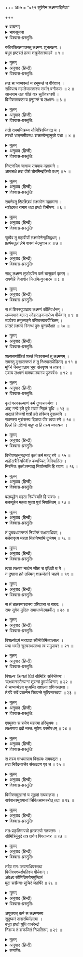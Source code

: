 +++
title = "०९१ सुषेणेन लक्ष्मणादिसेवा"

+++
<details open><summary>वाचनम्</summary>
<div caption="श्रीराम-हरिसीताराममूर्ति-घनपाठिभ्यां वचनम्" class="audioEmbed" src="https://archive.org/download/Ramayana-recitation-Sriram-harisItArAmamUrti-Ghanapaati-v2/Kanda_6/Kanda_6_YK-091-Lakshmana_and_others_were_treated_by_Sushena_0.mp3"></div>
</details>

<details><summary>भागसूचना</summary>

91. लक्ष्मण और विभीषण आदिका श्रीरामचन्द्रजीके पास आकर इन्द्रजित् के वधका समाचार सुनाना, प्रसन्न हुए श्रीरामके द्वारा लक्ष्मणको हृदयसे लगाकर उनकी प्रशंसा तथा सुषेणद्वारा लक्ष्मण आदिकी चिकित्सा
</details>

<details open><summary>विश्वास-प्रस्तुतिः</summary>

रुधिरक्लिन्नगात्रस्तु लक्ष्मणः शुभलक्षणः ।  
बभूव हृष्टस्तं हत्वा शत्रुजेतारमाहवे ॥ १ ॥
</details>

<details><summary>मूलम्</summary>

रुधिरक्लिन्नगात्रस्तु लक्ष्मणः शुभलक्षणः ।  
बभूव हृष्टस्तं हत्वा शत्रुजेतारमाहवे ॥ १ ॥
</details>

<details><summary>अनुवाद (हिन्दी)</summary>

संग्रामभूमिमें शत्रुविजयी इन्द्रजित् का वध करके रक्तसे भीगे हुए शरीरवाले शुभलक्षण लक्ष्मण बहुत प्रसन्न हुए ॥ १ ॥
</details>

<details open><summary>विश्वास-प्रस्तुतिः</summary>

ततः स जाम्बवन्तं च हनूमन्तं च वीर्यवान् ।  
सन्निपत्य महातेजास्तांश्च सर्वान् वनौकसः ॥ २ ॥  
आजगाम ततः शीघ्रं यत्र सुग्रीवराघवौ ।  
विभीषणमवष्टभ्य हनूमन्तं च लक्ष्मणः ॥ ३ ॥
</details>

<details><summary>मूलम्</summary>

ततः स जाम्बवन्तं च हनूमन्तं च वीर्यवान् ।  
सन्निपत्य महातेजास्तांश्च सर्वान् वनौकसः ॥ २ ॥  
आजगाम ततः शीघ्रं यत्र सुग्रीवराघवौ ।  
विभीषणमवष्टभ्य हनूमन्तं च लक्ष्मणः ॥ ३ ॥
</details>

<details><summary>अनुवाद (हिन्दी)</summary>

बल-विक्रमसे सम्पन्न वे महातेजस्वी सुमित्राकुमार जाम्बवान् और हनुमान् जी से दौड़कर मिले और उन समस्त वानरोंको साथ ले शीघ्रतापूर्वक उस स्थानपर आये, जहाँ वानरराज सुग्रीव और भगवान् श्रीराम विद्यमान थे । उस समय लक्ष्मण विभीषण और हनुमान् जी का सहारा लेकर चल रहे थे ॥ २-३ ॥
</details>

<details open><summary>विश्वास-प्रस्तुतिः</summary>

ततो राममभिक्रम्य सौमित्रिरभिवाद्य च ।  
तस्थौ भ्रातृसमीपस्थः शक्रस्येन्द्रानुजो यथा ॥ ४ ॥
</details>

<details><summary>मूलम्</summary>

ततो राममभिक्रम्य सौमित्रिरभिवाद्य च ।  
तस्थौ भ्रातृसमीपस्थः शक्रस्येन्द्रानुजो यथा ॥ ४ ॥
</details>

<details><summary>अनुवाद (हिन्दी)</summary>

श्रीरामचन्द्रजीके सामने आकर उनके चरणोंमें प्रणाम करके सुमित्राकुमार अपने उन ज्येष्ठ भ्राताके पास उसी तरह खड़े हो गये, जैसे इन्द्रके पास उपेन्द्र (वामनरूपधारी श्रीहरि) खड़े होते हैं ॥ ४ ॥
</details>

<details open><summary>विश्वास-प्रस्तुतिः</summary>

निष्टनन्निव चागत्य राघवाय महात्मने ।  
आचचक्षे तदा वीरो घोरमिन्द्रजितो वधम् ॥ ५ ॥
</details>

<details><summary>मूलम्</summary>

निष्टनन्निव चागत्य राघवाय महात्मने ।  
आचचक्षे तदा वीरो घोरमिन्द्रजितो वधम् ॥ ५ ॥
</details>

<details><summary>अनुवाद (हिन्दी)</summary>

उस समय वीर विभीषण प्रसन्नतापूर्वक लौटनेके द्वारा ही शत्रुके मारे जानेकी बात सूचित-सी करते हुए आये और महात्मा श्रीरघुनाथजीसे बोले—‘प्रभो! इन्द्रजित् के वधका भयंकर कार्य सम्पन्न हो गया’ ॥ ५ ॥
</details>

<details open><summary>विश्वास-प्रस्तुतिः</summary>

रावणेस्तु शिरश्छिन्नं लक्ष्मणेन महात्मना ।  
न्यवेदयत रामाय तदा हृष्टो विभीषणः ॥ ६ ॥
</details>

<details><summary>मूलम्</summary>

रावणेस्तु शिरश्छिन्नं लक्ष्मणेन महात्मना ।  
न्यवेदयत रामाय तदा हृष्टो विभीषणः ॥ ६ ॥
</details>

<details><summary>अनुवाद (हिन्दी)</summary>

विभीषणने बड़े हर्षके साथ श्रीरामसे यह निवेदन किया कि महात्मा लक्ष्मणने ही रावणकुमार इन्द्रजित् का मस्तक काटा है ॥ ६ ॥
</details>

<details open><summary>विश्वास-प्रस्तुतिः</summary>

श्रुत्वैव तु महावीर्यो लक्ष्मणेनेन्द्रजिद्वधम् ।  
प्रहर्षमतुलं लेभे वाक्यं चेदमुवाच ह ॥ ७ ॥
</details>

<details><summary>मूलम्</summary>

श्रुत्वैव तु महावीर्यो लक्ष्मणेनेन्द्रजिद्वधम् ।  
प्रहर्षमतुलं लेभे वाक्यं चेदमुवाच ह ॥ ७ ॥
</details>

<details><summary>अनुवाद (हिन्दी)</summary>

‘लक्ष्मणके द्वारा इन्द्रजित् का वध हुआ है’ यह समाचार सुनते ही महापराक्रमी श्रीरामचन्द्रजीको अनुपम हर्ष प्राप्त हुआ और वे इस प्रकार बोले— ॥ ७ ॥
</details>

<details open><summary>विश्वास-प्रस्तुतिः</summary>

साधु लक्ष्मण तुष्टोऽस्मि कर्म चासुकरं कृतम् ।  
रावणेर्हि विनाशेन जितमित्युपधारय ॥ ८ ॥
</details>

<details><summary>मूलम्</summary>

साधु लक्ष्मण तुष्टोऽस्मि कर्म चासुकरं कृतम् ।  
रावणेर्हि विनाशेन जितमित्युपधारय ॥ ८ ॥
</details>

<details><summary>अनुवाद (हिन्दी)</summary>

‘शाबाश! लक्ष्मण! मैं तुमपर बहुत प्रसन्न हूँ । आज तुमने बड़ा दुष्कर पराक्रम किया । रावणपुत्र इन्द्रजित् के मारे जानेसे तुम यह निश्चित समझ लो कि अब हमलोग युद्धमें जीत गये’ ॥ ८ ॥
</details>

<details open><summary>विश्वास-प्रस्तुतिः</summary>

स तं शिरस्युपाघ्राय लक्ष्मणं कीर्तिवर्धनम् ।  
लज्जमानं बलात् स्नेहादङ्कमारोप्य वीर्यवान् ॥ ९ ॥  
उपवेश्य तमुत्सङ्गे परिष्वज्यावपीडितम् ।  
भ्रातरं लक्ष्मणं स्निग्धं पुनः पुनरुदैक्षत ॥ १० ॥
</details>

<details><summary>मूलम्</summary>

स तं शिरस्युपाघ्राय लक्ष्मणं कीर्तिवर्धनम् ।  
लज्जमानं बलात् स्नेहादङ्कमारोप्य वीर्यवान् ॥ ९ ॥  
उपवेश्य तमुत्सङ्गे परिष्वज्यावपीडितम् ।  
भ्रातरं लक्ष्मणं स्निग्धं पुनः पुनरुदैक्षत ॥ १० ॥
</details>

<details><summary>अनुवाद (हिन्दी)</summary>

यशकी वृद्धि करनेवाले लक्ष्मण (उस समय अपनी प्रशंसा सुनकर) लजा रहे थे; किंतु पराक्रमी श्रीरामने उन्हें बलपूर्वक खींचकर गोदमें ले लिया और बड़े स्नेहसे उनका मस्तक सूँघा । शस्त्रोंके आघातसे पीड़ित हुए स्नेही बन्धु लक्ष्मणको गोदमें बिठाकर और हृदयसे लगाकर वे बड़े प्यारसे उनकी ओर बारम्बार देखने लगे ॥ ९-१० ॥
</details>

<details open><summary>विश्वास-प्रस्तुतिः</summary>

शल्यसम्पीडितं शस्तं निःश्वसन्तं तु लक्ष्मणम् ।  
रामस्तु दुःखसन्तप्तं तं तु निःश्वासपीडितम् ॥ ११ ॥  
मूर्ध्नि चैनमुपाघ्राय भूयः संस्पृश्य च त्वरन् ।  
उवाच लक्ष्मणं वाक्यमाश्वास्य पुरुषर्षभः ॥ १२ ॥
</details>

<details><summary>मूलम्</summary>

शल्यसम्पीडितं शस्तं निःश्वसन्तं तु लक्ष्मणम् ।  
रामस्तु दुःखसन्तप्तं तं तु निःश्वासपीडितम् ॥ ११ ॥  
मूर्ध्नि चैनमुपाघ्राय भूयः संस्पृश्य च त्वरन् ।  
उवाच लक्ष्मणं वाक्यमाश्वास्य पुरुषर्षभः ॥ १२ ॥
</details>

<details><summary>अनुवाद (हिन्दी)</summary>

लक्ष्मण अपने शरीरमें धँसे हुए बाणोंके द्वारा अत्यन्त पीड़ित थे । उनके अङ्गोंमें जगह-जगह घाव हो गया था । वे बारम्बार लम्बी साँस खींचते थे, आघातजनित क्लेशसे संतप्त हो रहे थे तथा उन्हें साँस लेनेमें भी पीड़ा होती थी । उस अवस्थामें पुरुषोत्तम श्रीरामने स्नेहसे उनका मस्तक सूँघकर पीड़ा दूर करनेके लिये पुनः जल्दी-जल्दी उनके शरीरपर हाथ फेरा और आश्वासन देकर लक्ष्मणसे इस प्रकार कहा— ॥ ११-१२ ॥
</details>

<details open><summary>विश्वास-प्रस्तुतिः</summary>

कृतं परमकल्याणं कर्म दुष्करकर्मणा ।  
अद्य मन्ये हते पुत्रे रावणं निहतं युधि ॥ १३ ॥  
अद्याहं विजयी शत्रौ हते तस्मिन् दुरात्मनि ।  
रावणस्य नृशंसस्य दिष्ट्या वीर त्वया रणे ॥ १४ ॥  
छिन्नो हि दक्षिणो बाहुः स हि तस्य व्यपाश्रयः ।
</details>

<details><summary>मूलम्</summary>

कृतं परमकल्याणं कर्म दुष्करकर्मणा ।  
अद्य मन्ये हते पुत्रे रावणं निहतं युधि ॥ १३ ॥  
अद्याहं विजयी शत्रौ हते तस्मिन् दुरात्मनि ।  
रावणस्य नृशंसस्य दिष्ट्या वीर त्वया रणे ॥ १४ ॥  
छिन्नो हि दक्षिणो बाहुः स हि तस्य व्यपाश्रयः ।
</details>

<details><summary>अनुवाद (हिन्दी)</summary>

‘वीर! तुमने अपने दुष्कर पराक्रमसे परम कल्याणकारी कार्य सम्पन्न किया है । आज बेटेके मारे जानेपर युद्धस्थलमें रावणको भी मैं मारा गया ही मानता हूँ । उस दुरात्मा शत्रुका वध हो जानेसे आज मैं वास्तवमें विजयी हो गया । सौभाग्यकी बात है कि तुमने रणभूमिमें इन्द्रजित् का वध करके निर्दयी निशाचर रावणकी दाहिनी बाँह ही काट डाली; क्योंकि वही उसका सबसे बड़ा सहारा था ॥ १३-१४ १/२ ॥
</details>

<details open><summary>विश्वास-प्रस्तुतिः</summary>

विभीषणहनूमद‍्भ्यां कृतं कर्म महद् रणे ॥ १५ ॥  
अहोरात्रैस्त्रिभिर्वीरः कथञ्चिद् विनिपातितः ।  
निरमित्रः कृतोऽस्म्यद्य निर्यास्यति हि रावणः ॥ १६ ॥
</details>

<details><summary>मूलम्</summary>

विभीषणहनूमद‍्भ्यां कृतं कर्म महद् रणे ॥ १५ ॥  
अहोरात्रैस्त्रिभिर्वीरः कथञ्चिद् विनिपातितः ।  
निरमित्रः कृतोऽस्म्यद्य निर्यास्यति हि रावणः ॥ १६ ॥
</details>

<details><summary>अनुवाद (हिन्दी)</summary>

‘विभीषण और हनुमान् ने भी समरभूमिमें महान् पराक्रम कर दिखाया है । तुम सब लोगोंने मिलकर तीन दिन और तीन रातमें किसी तरह उस वीर राक्षसको मार गराया तथा मुझे शत्रुहीन बना दिया । अब रावण ही युद्धके लिये निकलेगा ॥ १५-१६ ॥
</details>

<details open><summary>विश्वास-प्रस्तुतिः</summary>

बलव्यूहेन महता निर्यास्यति हि रावणः ।  
बलव्यूहेन महता श्रुत्वा पुत्रं निपातितम् ॥ १७ ॥
</details>

<details><summary>मूलम्</summary>

बलव्यूहेन महता निर्यास्यति हि रावणः ।  
बलव्यूहेन महता श्रुत्वा पुत्रं निपातितम् ॥ १७ ॥
</details>

<details><summary>अनुवाद (हिन्दी)</summary>

‘महान् सैन्य-समुदायसहित पुत्रको मारा गया सुनकर रावण विशाल सेना साथ लेकर युद्धके लिये आयेगा ॥
</details>

<details open><summary>विश्वास-प्रस्तुतिः</summary>

तं पुत्रवधसन्तप्तं निर्यान्तं राक्षसाधिपम् ।  
बलेनावृत्य महता निहनिष्यामि दुर्जयम् ॥ १८ ॥
</details>

<details><summary>मूलम्</summary>

तं पुत्रवधसन्तप्तं निर्यान्तं राक्षसाधिपम् ।  
बलेनावृत्य महता निहनिष्यामि दुर्जयम् ॥ १८ ॥
</details>

<details><summary>अनुवाद (हिन्दी)</summary>

‘पुत्रके वधसे संतप्त होकर निकले हुए उस दुर्जय राक्षसराज रावणको मैं अपनी बड़ी भारी सेनाके द्वारा घेरकर मार डालूँगा ॥ १८ ॥
</details>

<details open><summary>विश्वास-प्रस्तुतिः</summary>

त्वया लक्ष्मण नाथेन सीता च पृथिवी च मे ।  
न दुष्प्रापा हते तस्मिन् शक्रजेतरि चाहवे ॥ १९ ॥
</details>

<details><summary>मूलम्</summary>

त्वया लक्ष्मण नाथेन सीता च पृथिवी च मे ।  
न दुष्प्रापा हते तस्मिन् शक्रजेतरि चाहवे ॥ १९ ॥
</details>

<details><summary>अनुवाद (हिन्दी)</summary>

‘लक्ष्मण! इन्द्रजित् इन्द्रको भी जीत चुका था । जब उसे भी तुमने युद्धभूमिमें मार गिराया; तब तुम-जैसे रक्षक और सहायकके होते हुए मुझे सीता और भूमण्डलके राज्यको प्राप्त करनेमें कोई कठिनाई नहीं होगी’ ॥ १९ ॥
</details>

<details open><summary>विश्वास-प्रस्तुतिः</summary>

स तं भ्रातरमाश्वास्य परिष्वज्य च राघवः ।  
रामः सुषेणं मुदितः समाभाष्येदमब्रवीत् ॥ २० ॥
</details>

<details><summary>मूलम्</summary>

स तं भ्रातरमाश्वास्य परिष्वज्य च राघवः ।  
रामः सुषेणं मुदितः समाभाष्येदमब्रवीत् ॥ २० ॥
</details>

<details><summary>अनुवाद (हिन्दी)</summary>

इस प्रकार भाईको आश्वासन देकर रघुकुलनन्दन श्रीरामने उन्हें हृदयसे लगा लिया और प्रसन्नतापूर्वक सुषेणको बुलाकर कहा— ॥ २० ॥
</details>

<details open><summary>विश्वास-प्रस्तुतिः</summary>

विशल्योऽयं महाप्राज्ञ सौमित्रिर्मित्रवत्सलः ।  
यथा भवति सुस्वस्थस्तथा त्वं समुपाचर ॥ २१ ॥
</details>

<details><summary>मूलम्</summary>

विशल्योऽयं महाप्राज्ञ सौमित्रिर्मित्रवत्सलः ।  
यथा भवति सुस्वस्थस्तथा त्वं समुपाचर ॥ २१ ॥
</details>

<details><summary>अनुवाद (हिन्दी)</summary>

‘परम बुद्धिमान् सुषेण! तुम शीघ्र ही ऐसा उपचार करो जिससे ये मित्रवत्सल सुमित्राकुमार पूर्णतः स्वस्थ हो जायँ और इनके शरीरसे बाण निकलकर घाव भरनेके साथ ही सारी पीड़ा दूर हो जाय ॥ २१ ॥
</details>

<details open><summary>विश्वास-प्रस्तुतिः</summary>

विशल्यः क्रियतां क्षिप्रं सौमित्रिः सविभीषणः ।  
ऋक्षवानरसैन्यानां शूराणां द्रुमयोधिनाम् ॥ २२ ॥  
ये चाप्यन्येऽत्र युध्यन्ति सशल्या व्रणिनस्तथा ।  
तेऽपि सर्वे प्रयत्नेन क्रियन्ते सुखिनस्त्वया ॥ २३ ॥
</details>

<details><summary>मूलम्</summary>

विशल्यः क्रियतां क्षिप्रं सौमित्रिः सविभीषणः ।  
ऋक्षवानरसैन्यानां शूराणां द्रुमयोधिनाम् ॥ २२ ॥  
ये चाप्यन्येऽत्र युध्यन्ति सशल्या व्रणिनस्तथा ।  
तेऽपि सर्वे प्रयत्नेन क्रियन्ते सुखिनस्त्वया ॥ २३ ॥
</details>

<details><summary>अनुवाद (हिन्दी)</summary>

‘सुमित्राकुमार लक्ष्मण और विभीषण दोनोंके शरीरसे तुम शीघ्र ही बाण निकाल दो और घाव अच्छा कर दो । वृक्षोंद्वारा युद्ध करनेवाले जो शूरवीर रीछ तथा वानर सैनिक हैं, उनमें भी जो दूसरे-दूसरे लोग बाणोंसे बिंधे हुए और घायल होकर युद्ध कर रहे हैं, उन सभीको तुम प्रयत्न करके सुखी एवं स्वस्थ कर दो’ ॥
</details>

<details open><summary>विश्वास-प्रस्तुतिः</summary>

एवमुक्तः स रामेण महात्मा हरियूथपः ।  
लक्ष्मणाय ददौ नस्तः सुषेणः परमौषधम् ॥ २४ ॥
</details>

<details><summary>मूलम्</summary>

एवमुक्तः स रामेण महात्मा हरियूथपः ।  
लक्ष्मणाय ददौ नस्तः सुषेणः परमौषधम् ॥ २४ ॥
</details>

<details><summary>अनुवाद (हिन्दी)</summary>

महात्मा श्रीरामचन्द्रजीके ऐसा कहनेपर वानर-यूथपति सुषेणने लक्ष्मणकी नाकमें एक बहुत ही उत्तम ओषधि लगा दी ॥ २४ ॥
</details>

<details open><summary>विश्वास-प्रस्तुतिः</summary>

स तस्य गन्धमाघ्राय विशल्यः समपद्यत ।  
तदा निर्वेदनश्चैव संरूढव्रण एव च ॥ २५ ॥
</details>

<details><summary>मूलम्</summary>

स तस्य गन्धमाघ्राय विशल्यः समपद्यत ।  
तदा निर्वेदनश्चैव संरूढव्रण एव च ॥ २५ ॥
</details>

<details><summary>अनुवाद (हिन्दी)</summary>

उसकी गन्ध सूँघते ही लक्ष्मणके शरीरसे बाण निकल गये और उनकी सारी पीड़ा दूर हो गयी । उनके शरीरमें जितने भी घाव थे, सब भर गये ॥ २५ ॥
</details>

<details open><summary>विश्वास-प्रस्तुतिः</summary>

विभीषणमुखानां च सुहृदां राघवाज्ञया ।  
सर्ववानरमुख्यानां चिकित्सामकरोत् तदा ॥ २६ ॥
</details>

<details><summary>मूलम्</summary>

विभीषणमुखानां च सुहृदां राघवाज्ञया ।  
सर्ववानरमुख्यानां चिकित्सामकरोत् तदा ॥ २६ ॥
</details>

<details><summary>अनुवाद (हिन्दी)</summary>

श्रीरामचन्द्रजीकी आज्ञासे सुषेणने विभीषण आदि सुहृदों तथा समस्त वानरशिरोमणियोंकी तत्काल चिकित्सा की ॥ २६ ॥
</details>

<details open><summary>विश्वास-प्रस्तुतिः</summary>

ततः प्रकृतिमापन्नो हृतशल्यो गतक्लमः ।  
सौमित्रिर्मुमुदे तत्र क्षणेन विगतज्वरः ॥ २७ ॥
</details>

<details><summary>मूलम्</summary>

ततः प्रकृतिमापन्नो हृतशल्यो गतक्लमः ।  
सौमित्रिर्मुमुदे तत्र क्षणेन विगतज्वरः ॥ २७ ॥
</details>

<details><summary>अनुवाद (हिन्दी)</summary>

फिर तो क्षणभरमें बाण निकल जाने और पीड़ा दूर हो जानेसे सुमित्राकुमार स्वस्थ एवं नीरोग हो हर्षका अनुभव करने लगे ॥ २७ ॥
</details>

<details open><summary>विश्वास-प्रस्तुतिः</summary>

तदैव रामः प्लवगाधिपस्तथा  
विभीषणश्चर्क्षपतिश्च वीर्यवान् ।  
अवेक्ष्य सौमित्रिमरोगमुत्थितं  
मुदा ससैन्याः सुचिरं जहर्षिरे ॥ २८ ॥
</details>

<details><summary>मूलम्</summary>

तदैव रामः प्लवगाधिपस्तथा  
विभीषणश्चर्क्षपतिश्च वीर्यवान् ।  
अवेक्ष्य सौमित्रिमरोगमुत्थितं  
मुदा ससैन्याः सुचिरं जहर्षिरे ॥ २८ ॥
</details>

<details><summary>अनुवाद (हिन्दी)</summary>

उस समय भगवान् श्रीराम, वानरराज सुग्रीव, विभीषण तथा पराक्रमी ऋक्षराज जाम्बवान् लक्ष्मणको नीरोग होकर खड़ा हुआ देख सेनासहित बड़े प्रसन्न हुए ॥ २८ ॥
</details>

<details open><summary>विश्वास-प्रस्तुतिः</summary>

अपूजयत् कर्म स लक्ष्मणस्य  
सुदुष्करं दाशरथिर्महात्मा ।  
बभूव हृष्टो युधि वानरेन्द्रो  
निशम्य तं शक्रजितं निपातितम् ॥ २९ ॥
</details>

<details><summary>मूलम्</summary>

अपूजयत् कर्म स लक्ष्मणस्य  
सुदुष्करं दाशरथिर्महात्मा ।  
बभूव हृष्टो युधि वानरेन्द्रो  
निशम्य तं शक्रजितं निपातितम् ॥ २९ ॥
</details>

<details><summary>अनुवाद (हिन्दी)</summary>

दशरथनन्दन महात्मा श्रीरामने लक्ष्मणके उस अत्यन्त दुष्कर पराक्रमकी पुनः भूरि-भूरि प्रशंसा की । इन्द्रजित् युद्धमें मार गिराया गया, यह सुनकर वानरराज सुग्रीवको भी बड़ी प्रसन्नता हुई ॥ २९ ॥
</details>

<details><summary>समाप्तिः</summary>

इत्यार्षे श्रीमद्रामायणे वाल्मीकीये आदिकाव्ये युद्धकाण्डे एकनवतितमः सर्गः ॥ ९१ ॥  
इस प्रकार श्रीवाल्मीकिनिर्मित आर्षरामायण आदिकाव्यके युद्धकाण्डमें इक्यानबेवाँ सर्ग पूरा हुआ ॥ ९१ ॥
</details>

